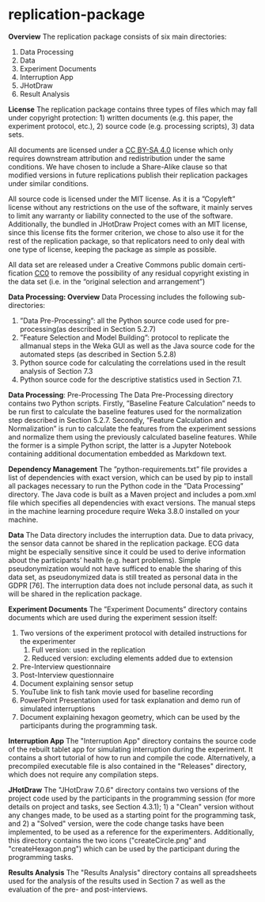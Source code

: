 # replication-package

**Overview**
The replication package consists of six main directories:
  1. Data Processing
  2. Data
  3. Experiment Documents
  4. Interruption App
  5. JHotDraw
  6. Result Analysis

**License**
The replication package contains three types of files which may
fall under copyright protection: 1) written documents (e.g. this paper, the
experiment protocol, etc.), 2) source code (e.g. processing scripts), 3) data sets.

All documents are licensed under a [CC BY-SA 4.0](https://creativecommons.org/licenses/by-sa/4.0/) license which only requires
downstream attribution and redistribution under the same conditions. We have chosen to include a Share-Alike clause so that modified versions in future replications publish their replication packages under similar conditions.

All source code is licensed under the MIT license. As it is a ”Copyleft”
license without any restrictions on the use of the software, it mainly serves to limit any warranty or liability connected to the use of the software. Additionally, the bundled in JHotDraw Project comes with an MIT license, since this license fits the former criterion, we chose to also use it for the rest of the
replication package, so that replicators need to only deal with one type of
license, keeping the package as simple as possible.

All data set are released under a Creative Commons public domain certi-
fication [CC0](http://creativecommons.org/publicdomain/zero/1.0/) to remove the possibility of any residual copyright existing in
the data set (i.e. in the “original selection and arrangement”)

**Data Processing: Overview**
Data Processing includes the following sub-directories:

  1. ”Data Pre-Processing”: all the Python source code used for pre-processing(as described in Section 5.2.7)
  2. ”Feature Selection and Model Building”: protocol to replicate the allmanual steps in the Weka GUI as well as the Java source code for the automated steps (as described in Section 5.2.8)
  3. Python source code for calculating the correlations used in the result analysis of Section 7.3
  4. Python source code for the descriptive statistics used in Section 7.1.

**Data Processing**: Pre-Processing The Data Pre-Processing directory contains two Python scripts. Firstly, ”Baseline Feature Calculation” needs to be run first to calculate the baseline features used for the normalization step described in Section 5.2.7. Secondly, ”Feature Calculation and Normalization” is run to calculate the features from the experiment sessions and
normalize them using the previously calculated baseline features. While the former is a simple Python script, the latter is a Jupyter Notebook containing additional documentation embedded as Markdown text.

**Dependency Management** The ”python-requirements.txt” file provides a list of dependencies with exact version, which can be used by pip to install all packages necessary to run the Python code in the ”Data Processing” directory. The Java code is built as a Maven project and includes a pom.xml file which specifies all dependencies with exact versions. The manual steps in the machine learning procedure require Weka 3.8.0 installed on your machine.

**Data** The Data directory includes the interruption data. Due to data privacy, the sensor data cannot be shared in the replication package. ECG data might be especially sensitive since it could be used to derive information about the participants’ health (e.g. heart problems). Simple pseudonymization would not have sufficed to enable the sharing of this data set, as pseudonymized data is still treated as personal data in the GDPR [76]. The interruption data does not include personal data, as such it will be shared in the replication package.

**Experiment Documents** The ”Experiment Documents” directory contains documents which are used during the experiment session itself:
  1. Two versions of the experiment protocol with detailed instructions for the experimenter
     1. Full version: used in the replication
     2. Reduced version: excluding elements added due to extension
  2. Pre-Interview questionnaire
  3. Post-Interview questionnaire
  4. Document explaining sensor setup
  5. YouTube link to fish tank movie used for baseline recording
  6. PowerPoint Presentation used for task explanation and demo run of simulated interruptions
  7. Document explaining hexagon geometry, which can be used by the participants during the programming task.

**Interruption App**
The "Interruption App" directory contains the source code of the rebuilt tablet app for simulating interruption during the experiment. It contains a short tutorial of how to run and compile the code. Alternatively, a precompiled executable file is also contained in the "Releases" directory, which does not require any compilation steps.

**JHotDraw**
The "JHotDraw 7.0.6" directory contains two versions of the project code used by the participants in the programming session (for more details on project and tasks, see Section 4.3.1); 1) a "Clean" version without any changes made, to be used as a starting point for the programming task, and 2) a "Solved" version, were the code change tasks have been implemented, to be used as a reference for the experimenters. Additionally, this directory contains the two icons ("createCircle.png" and "createHexagon.png") which can be used by the participant during the programming tasks.

**Results Analysis**
The "Results Analysis" directory contains all spreadsheets used for the analysis of the results used in Section 7  as well as the evaluation of the pre- and post-interviews.
